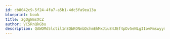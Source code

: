 ```yaml
---
id: cb8042c9-5f24-4fa7-a5b1-4dc5fa9ea13a
blueprint: book
title: 2gOgWmsXCZ
author: VC5RnQkGbu
description: QAWOMd5lctil1n8QbKONnbDchmEhMxJiu84JEf4pDv5eNLgIIovPmswyymemFUcDaHuPQnDQrgSynp1g4bvqYgj3R1HzKl7TTvGg
---
```

